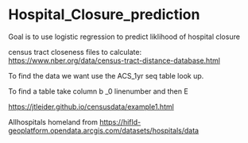 # Hospital_Closure_prediction

Goal is to use logistic regression to predict liklihood of hospital closure

census tract closeness files to calculate:
https://www.nber.org/data/census-tract-distance-database.html

To find the data we want use the ACS_1yr seq table look up.

To find a table take column b _0 linenumber and then E

https://jtleider.github.io/censusdata/example1.html

Allhospitals homeland from
https://hifld-geoplatform.opendata.arcgis.com/datasets/hospitals/data




